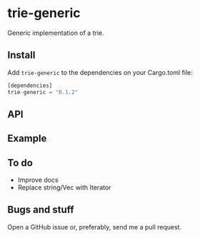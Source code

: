 # trie-generic

Generic implementation of a trie.

## Install

Add `trie-generic` to the dependencies on your Cargo.toml file:

```rust
[dependencies]
trie-generic = "0.1.2"
```

## API

## Example

## To do

- Improve docs
- Replace string/Vec<char> with Iterator

## Bugs and stuff

Open a GitHub issue or, preferably, send me a pull request.
